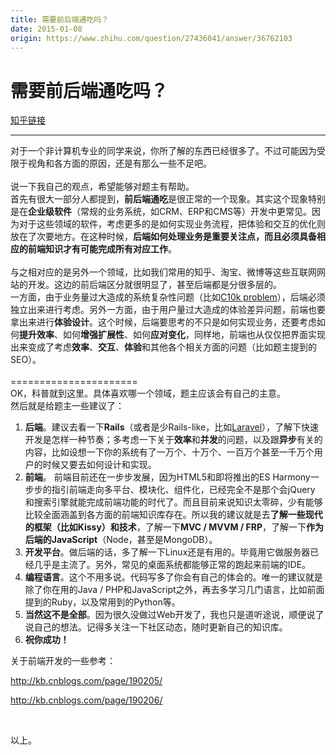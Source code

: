 ```yaml
---
title: 需要前后端通吃吗？
date: 2015-01-08
origin: https://www.zhihu.com/question/27436041/answer/36762103
---
```

# 需要前后端通吃吗？

[知乎链接](https://www.zhihu.com/question/27436041/answer/36762103)

---------

<span class="RichText ztext CopyrightRichText-richText" itemprop="text">对于一个非计算机专业的同学来说，你所了解的东西已经很多了。不过可能因为受限于视角和各方面的原因，还是有那么一些不足吧。<br><br>说一下我自己的观点，希望能够对题主有帮助。<br>首先有很大一部分人都提到，<b>前后端通吃</b>是很正常的一个现象。其实这个现象特别是在<b>企业级软件</b>（常规的业务系统，如CRM、ERP和CMS等）开发中更常见。因为对于这些领域的软件，考虑更多的是如何实现业务流程，把体验和交互的优化则放在了次要地方。在这种时候，<b>后端如何处理业务是重要关注点，而且必须具备相应的前端知识才有可能完成所有对应工作</b>。<br><br>与之相对应的是另外一个领域，比如我们常用的知乎、淘宝、微博等这些互联网网站的开发。这边的前后端区分就很明显了，甚至后端都是分很多层的。<br>一方面，由于业务量过大造成的系统复杂性问题（比如<a href="https://link.zhihu.com/?target=http%3A//en.wikipedia.org/wiki/C10k_problem" class=" wrap external" target="_blank" rel="nofollow noreferrer">C10k problem</a>），后端必须独立出来进行考虑。另外一方面，由于用户量过大造成的体验差异问题，前端也要拿出来进行<b>体验设计</b>。这个时候，后端要思考的不只是如何实现业务，还要考虑如何<b>提升效率</b>、如何<b>增强扩展性</b>、如何<b>应对变化</b>，同样地，前端也从仅仅把界面实现出来变成了考虑<b>效率</b>、<b>交互</b>、<b>体验</b>和其他各个相关方面的问题（比如题主提到的SEO）。<br><br>======================<br>OK，科普就到这里。具体喜欢哪一个领域，题主应该会有自己的主意。<br>然后就是给题主一些建议了：<br><ol><li><b>后端</b>。建议去看一下<b>Rails</b>（或者是少Rails-like，比如<a href="https://link.zhihu.com/?target=http%3A//laravel.com/" class=" wrap external" target="_blank" rel="nofollow noreferrer">Laravel</a>），了解下快速开发是怎样一种节奏；多考虑一下关于<b>效率</b>和<b>并发</b>的问题，以及跟<b>异步</b>有关的内容，比如设想一下你的系统有了一万个、十万个、一百万个甚至一千万个用户的时候又要去如何设计和实现。</li><li><b>前端</b>。
前端目前还在一步步发展，因为HTML5和即将推出的ES Harmony一步步的指引前端走向多平台、模块化、组件化，已经完全不是那个会jQuery
和搜索引擎就能完成前端功能的时代了。而且目前来说知识太零碎，少有能够比较全面涵盖到各方面的前端知识库存在。所以我的建议就是去<b>了解一些现代的框架（比如Kissy）和技术</b>，了解一下<b>MVC / MVVM / FRP</b>，了解一下<b>作为后端的JavaScript</b>（Node，甚至是MongoDB）。</li><li><b>开发平台</b>。做后端的话，多了解一下Linux还是有用的。毕竟用它做服务器已经几乎是主流了。另外，常见的桌面系统都能够正常的跑起来前端的IDE。</li><li><b>编程语言</b>。这个不用多说。代码写多了你会有自己的体会的。唯一的建议就是除了你在用的Java / PHP和JavaScript之外，再去多学习几门语言，比如前面提到的Ruby，以及常用到的Python等。</li><li><b>当然这不是全部</b>。因为很久没做过Web开发了，我也只是道听途说，顺便说了说自己的想法。记得多关注一下社区动态，随时更新自己的知识库。</li><li><b>祝你成功！</b><br></li></ol><p>关于前端开发的一些参考：</p><p><a class=" external" href="https://link.zhihu.com/?target=http%3A//kb.cnblogs.com/page/190205/" target="_blank" rel="nofollow noreferrer"><span class="invisible">http://</span><span class="visible">kb.cnblogs.com/page/190</span><span class="invisible">205/</span><span class="ellipsis"></span></a></p><p><a class=" wrap external" href="https://link.zhihu.com/?target=http%3A//kb.cnblogs.com/page/190205/" target="_blank" rel="nofollow noreferrer">http://kb.cnblogs.com/page/190206/</a></p><br><p>以上。</p></span>